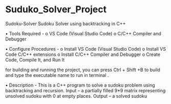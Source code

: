 # Suduko_Solver_Project
Sudoku-Solver
Sudoku Solver using backtracking in C++


•	Tools Required -
o	VS Code (Visual Studio Code)
o	C/C++ Compiler and Debugger


•	Configure Procedures -
o	Install VS Code (Visual Studio Code)
o	Install VS Code C/C++ extensions
o	Install C/C++ Compiler and Debugger
o	Create Code, Compile It, and Run It


for building and running the project, you can press Ctrl + Shift +B  to build and type the executable name to run in terminal .

•	Description -
This is a C++ program to solve a sudoku problem using backtracking and recursion.
Input – a partially filled 9*9 matrix representing unsolved sudoku with 0 at empty places.
Output – a solved sudoku

